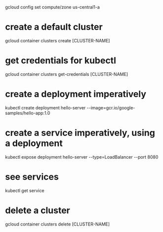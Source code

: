gcloud config set compute/zone us-central1-a

# create a default cluster
gcloud container clusters create [CLUSTER-NAME]

# get credentials for kubectl
gcloud container clusters get-credentials [CLUSTER-NAME]

# create a deployment imperatively
kubectl create deployment hello-server --image=gcr.io/google-samples/hello-app:1.0

# create a service imperatively, using a deployment
kubectl expose deployment hello-server --type=LoadBalancer --port 8080

# see services
kubectl get service

# delete a cluster
gcloud container clusters delete [CLUSTER-NAME]
